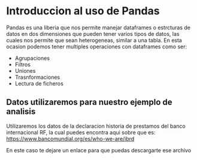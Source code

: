 # Introduccion al uso de Pandas
Pandas es una liberia que nos permite manejar dataframes o estrcturas de datos en dos dimensiones que pueden tener varios tipos de datos, las cuales nos permite que sean heterogeneas, similar a una tabla. En esta ocasion podemos tener multiples operaciones con dataframes como ser:

  - Agrupaciones
  - Filtros
  - Uniones
  - Trasnformaciones
  - Lectura de ficheros
  
## Datos utilizaremos para nuestro ejemplo de analisis
Utilizaremos los datos de la declaracion historia de prestamos del banco internacional RF, la cual puedes encontra aqui sobre que es: https://www.bancomundial.org/es/who-we-are/ibrd

En este caso te dejare un enlace para que puedas descargarte ese archivo